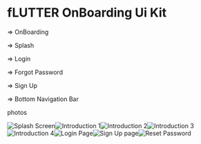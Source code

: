 # fLUTTER OnBoarding Ui Kit


=> OnBoarding

=> Splash

=> Login

=> Forgot Password

=> Sign Up

=> Bottom Navigation Bar

photos


![Splash Screen](https://user-images.githubusercontent.com/93432216/150687607-ffc55ee6-fd7a-42df-a07d-c524a592b3cc.png)![Introduction 1](https://user-images.githubusercontent.com/93432216/150687611-28666a6d-371e-4234-95e5-85ba27232301.png)![Introduction 2](https://user-images.githubusercontent.com/93432216/150687622-1c589926-48c8-4c6b-a214-4ab4f23305b5.png)![Introduction 3](https://user-images.githubusercontent.com/93432216/150687624-4ae59b64-6f96-4fcf-937e-3f3dcd8f0035.png)![Introduction 4](https://user-images.githubusercontent.com/93432216/150687626-cb9b6849-cbd6-40c8-a65c-eb61b80bb4da.png)![Login Page](https://user-images.githubusercontent.com/93432216/150687630-85c50695-d642-4b5b-96ef-168ce45bfe8b.png)![Sign Up page](https://user-images.githubusercontent.com/93432216/150687631-0a5f7477-0afa-4e50-90d8-533886d3f934.png)![Reset Password](https://user-images.githubusercontent.com/93432216/150687634-104bc3a4-ab37-4d66-8190-4280a01caf04.png)
